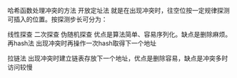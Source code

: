 哈希函数处理冲突的方法
开放定址法
就是在出现冲突时，往空位按一定规律探测可插入的位置。按探测步长可分为：

线性探查
二次探查
伪随机探查 优点是算法简单、容易序列化。缺点是删除麻烦。
再hash法
出现冲突时再操作一次hash取得下一个地址

拉链法
出现冲突时建立链表存放下一个地址，优点是删除容易，缺点是冲突多时访问较慢
